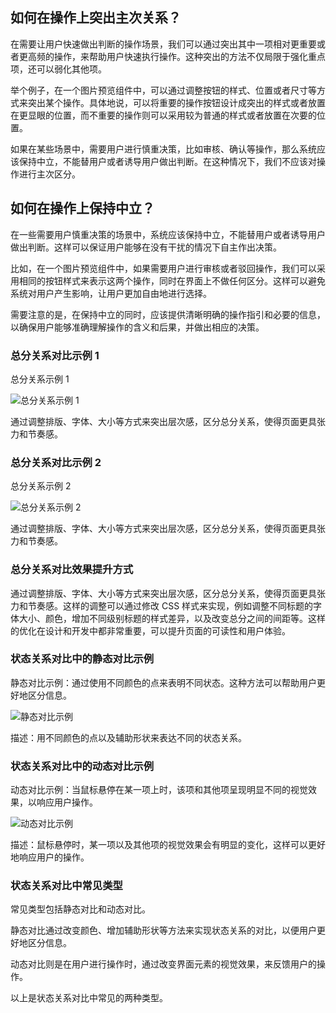 ## 如何在操作上突出主次关系？

在需要让用户快速做出判断的操作场景，我们可以通过突出其中一项相对更重要或者更高频的操作，来帮助用户快速执行操作。这种突出的方法不仅局限于强化重点项，还可以弱化其他项。

举个例子，在一个图片预览组件中，可以通过调整按钮的样式、位置或者尺寸等方式来突出某个操作。具体地说，可以将重要的操作按钮设计成突出的样式或者放置在更显眼的位置，而不重要的操作则可以采用较为普通的样式或者放置在次要的位置。

如果在某些场景中，需要用户进行慎重决策，比如审核、确认等操作，那么系统应该保持中立，不能替用户或者诱导用户做出判断。在这种情况下，我们不应该对操作进行主次区分。

## 如何在操作上保持中立？

在一些需要用户慎重决策的场景中，系统应该保持中立，不能替用户或者诱导用户做出判断。这样可以保证用户能够在没有干扰的情况下自主作出决策。

比如，在一个图片预览组件中，如果需要用户进行审核或者驳回操作，我们可以采用相同的按钮样式来表示这两个操作，同时在界面上不做任何区分。这样可以避免系统对用户产生影响，让用户更加自由地进行选择。

需要注意的是，在保持中立的同时，应该提供清晰明确的操作指引和必要的信息，以确保用户能够准确理解操作的含义和后果，并做出相应的决策。

### 总分关系对比示例 1

总分关系示例 1

![总分关系示例 1](https://gw.alipayobjects.com/zos/rmsportal/mGCufzQKHZvViwxAVPPY.png)

通过调整排版、字体、大小等方式来突出层次感，区分总分关系，使得页面更具张力和节奏感。

### 总分关系对比示例 2

总分关系示例 2

![总分关系示例 2](https://gw.alipayobjects.com/zos/rmsportal/vQrVvLzKbGXbZotcaMVg.png)

通过调整排版、字体、大小等方式来突出层次感，区分总分关系，使得页面更具张力和节奏感。

### 总分关系对比效果提升方式

通过调整排版、字体、大小等方式来突出层次感，区分总分关系，使得页面更具张力和节奏感。这样的调整可以通过修改 CSS 样式来实现，例如调整不同标题的字体大小、颜色，增加不同级别标题的样式差异，以及改变总分之间的间距等。这样的优化在设计和开发中都非常重要，可以提升页面的可读性和用户体验。

### 状态关系对比中的静态对比示例

静态对比示例：通过使用不同颜色的点来表明不同状态。这种方法可以帮助用户更好地区分信息。

![静态对比示例](https://gw.alipayobjects.com/zos/rmsportal/PMVYKxaLBApJFyXAxkHy.png)

描述：用不同颜色的点以及辅助形状来表达不同的状态关系。

### 状态关系对比中的动态对比示例

动态对比示例：当鼠标悬停在某一项上时，该项和其他项呈现明显不同的视觉效果，以响应用户操作。

![动态对比示例](https://gw.alipayobjects.com/zos/rmsportal/WXNjOhgQDMnNoieFrFMP.png)

描述：鼠标悬停时，某一项以及其他项的视觉效果会有明显的变化，这样可以更好地响应用户的操作。

### 状态关系对比中常见类型

常见类型包括静态对比和动态对比。

静态对比通过改变颜色、增加辅助形状等方法来实现状态关系的对比，以便用户更好地区分信息。

动态对比则是在用户进行操作时，通过改变界面元素的视觉效果，来反馈用户的操作。

以上是状态关系对比中常见的两种类型。